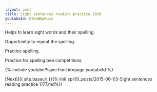 ```yaml
---
layout: post
title: Sight sentences reading practice 1029
youtubeId: b9kuNUwKuxs
---
```

 
 
Helps to learn sight words and their spelling.

Opportunitiy to repeat the spelling. 

Practice spelling. 
 
Practice for spelling bee competitions. 
 
{% include youtubePlayer.html id=page.youtubeId %}
 
 

[Next]({{ site.baseurl }}{% link  split1/_posts/2015-06-03-Sight sentences reading practice 1177.md%})
 
